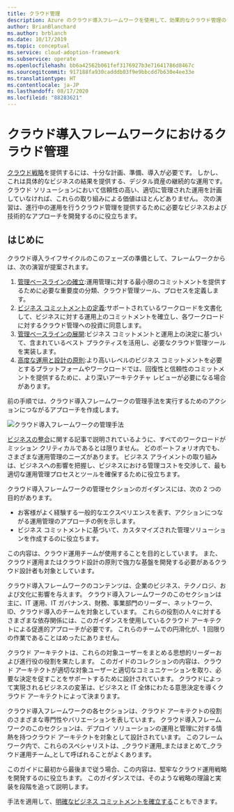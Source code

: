 ```yaml
---
title: クラウド管理
description: Azure のクラウド導入フレームワークを使用して、効果的なクラウド管理のために必要なビジネスおよび技術的なアプローチを開発する方法を学習します。
author: BrianBlanchard
ms.author: brblanch
ms.date: 10/17/2019
ms.topic: conceptual
ms.service: cloud-adoption-framework
ms.subservice: operate
ms.openlocfilehash: bb6a42562b061fef3176927b3e71641786d8467c
ms.sourcegitcommit: 917188fa930cadddb03f9e9bbcdd7b630e4ee33e
ms.translationtype: HT
ms.contentlocale: ja-JP
ms.lasthandoff: 08/17/2020
ms.locfileid: "88283621"
---
```

# <a name="cloud-management-in-the-cloud-adoption-framework"></a>クラウド導入フレームワークにおけるクラウド管理

[クラウド戦略](../strategy/index.md)を提供するには、十分な計画、準備、導入が必要です。 しかし、これは具体的なビジネスの結果を提供する、デジタル資産の継続的な運用です。 クラウド ソリューションにおいて信頼性の高い、適切に管理された運用を計画していなければ、これらの取り組みによる価値はほとんどありません。 次の演習は、進行中の運用を行うクラウド管理を提供するために必要なビジネスおよび技術的なアプローチを開発するのに役立ちます。

## <a name="get-started"></a>はじめに

クラウド導入ライフサイクルのこのフェーズの準備として、フレームワークからは、次の演習が提案されます。

1. [管理ベースラインの確立](./azure-management-guide/index.md):運用管理に対する最小限のコミットメントを提供するために必要な重要度の分類、クラウド管理ツール、プロセスを定義します。
2. [ビジネス コミットメントの定義](./considerations/business-alignment.md):サポートされているワークロードを文書化して、ビジネスに対する運用上のコミットメントを確立し、各ワークロードに対するクラウド管理への投資に同意します。
3. [管理ベースラインの展開](./best-practices.md):ビジネス コミットメントと運用上の決定に基づいて、含まれているベスト プラクティスを活用し、必要なクラウド管理ツールを実装します。
4. [高度な運用と設計の原則](./design-principles.md):より高いレベルのビジネス コミットメントを必要とするプラットフォームやワークロードでは、回復性と信頼性のコミットメントを提供するために、より深いアーキテクチャ レビューが必要になる場合があります。

前の手順では、クラウド導入フレームワークの管理手法を実行するためのアクションにつながるアプローチを作成します。

<!-- cSpell:ignore CAF -->

![クラウド導入フレームワークの管理手法](../_images/manage/caf-manage.png)

[ビジネスの整合](./considerations/business-alignment.md)に関する記事で説明されているように、すべてのワークロードがミッション クリティカルであるとは限りません。 どのポートフォリオ内でも、さまざまな運用管理のニーズがあります。 ビジネス アライメントの取り組みは、ビジネスへの影響を把握し、ビジネスにおける管理コストを交渉して、最も適切な運用管理プロセスとツールを確保するために役立ちます。

クラウド導入フレームワークの管理セクションのガイダンスには、次の 2 つの目的があります。

- お客様がよく経験する一般的なエクスペリエンスを表す、アクションにつながる運用管理のアプローチの例を示します。
- ビジネス コミットメントに基づいて、カスタマイズされた管理ソリューションを作成するのに役立ちます。

この内容は、クラウド運用チームが使用することを目的としています。 また、クラウド運用またはクラウド設計の原則で強力な基盤を開発する必要があるクラウド設計者も対象としています。

クラウド導入フレームワークのコンテンツは、企業のビジネス、テクノロジ、および文化に影響を与えます。 クラウド導入フレームワークのこのセクションは主に、IT 運用、IT ガバナンス、財務、事業部門のリーダー、ネットワーク、ID、クラウド導入のチームを対象としています。 これらの役割の人々に対するさまざまな依存関係には、このガイダンスを使用しているクラウド アーキテクトによる促進的アプローチが必要です。 これらのチームでの円滑化が、1 回限りの作業であることはめったにありません。

クラウド アーキテクトは、これらの対象ユーザーをまとめる思想的リーダーおよび進行役の役割を果たします。 このガイドのコレクションの内容は、クラウド アーキテクトが適切な対象ユーザーと適切なコミュニケーションを取り、必要な決定を促すことをサポートするために設計されています。 クラウドによって実現されるビジネスの変革は、ビジネスと IT 全体にわたる意思決定を導くクラウド アーキテクトによって決まります。

クラウド導入フレームワークの各セクションは、クラウド アーキテクトの役割のさまざまな専門性やバリエーションを表しています。 クラウド導入フレームワークのこのセクションは、デプロイ ソリューションの運用と管理に対する情熱を持つクラウド アーキテクトを対象として設計されています。 このフレームワーク内で、これらのスペシャリストは、_クラウド運用_またはまとめて_クラウド運用チーム_として呼ばれることがよくあります。

このガイドに最初から最後まで従う場合、この内容は、堅牢なクラウド運用戦略を開発するのに役立ちます。 このガイダンスでは、そのような戦略の理論と実装を段階を追って説明します。

手法を適用して、[明確なビジネス コミットメントを確立する](./considerations/business-alignment.md)こともできます。

<!-- TODO: For a crash course on the theory and quick access to Azure implementation, get started with the [governance guides overview](TODO). Using this guidance, you can start small and iteratively improve your governance needs in parallel with cloud adoption efforts. -->

